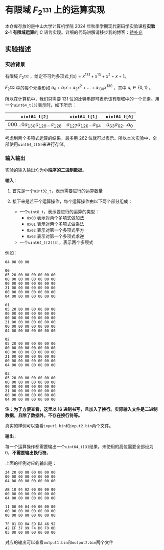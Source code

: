 # 有限域 $F_{2^{131}}$ 上的运算实现

本仓库存放的是中山大学计算机学院 2024 年秋季学期现代密码学实验课程**实验 2-1 有限域运算**的 C 语言实现。详细的代码讲解请移步我的博客：[待补充](#)

## 实验描述

### 实验背景

有限域 $F_{2^{132}}$ ，给定不可约多项式 $f(x)=x^{131}+x^{13}+x^2+x+1$。

$F_{2^{132}}$ 中的每个元素形如 $a_0+a_1x+a_2x^2+\dots+a_{130}x^{130}$ ，其中 $a_i\in\{0, 1\}$ 。

所以在计算机中，我们只需要 131 位的比特串即可表示该有限域中的一个元素。用一个`uint64_t[3]`表示时，如下所示：

|             `uint64_t[2]`              |        `uint64_t[1]`         |       `uint64_t[0]`       |
| :------------------------------------: | :--------------------------: | :-----------------------: |
| $000\dots0a_{130}a_{129}\dots a_{128}$ | $a_{127}a_{126}\dots a_{64}$ | $a_{63}a_{62}\dots a_{0}$ |

考虑到两个多项式运算的结果，最多用 262 位就可以表示。所以本次实验中，全部使用`uint64_t[5]`来进行存储。

### 输入输出

实验的输入输出均为**小端序的二进制数据**。

**输入**：

1. 首先是一个`uint32_t`，表示需要进行的运算数量
2. 接下来是若干个运算操作，每个运算操作由以下两个部分组成：

   - 一个`uint8_t`，表示要进行的运算的类型：
     - `0x00` 表示对两个多项式做加法
     - `0x01` 表示对两个多项式做乘法
     - `0x02` 表示对第一个多项式平方
     - `0x03` 表示对第一个多项式求逆
   - 一个`uint64_t[2][3]`，表示两个多项式

例如：

```text
04 00 00 00

00
05 20 00 00 00 00 00 00
00 00 00 00 00 00 00 00
00 00 00 00 00 00 00 00
21 00 00 00 00 00 00 00
00 00 00 00 00 00 00 00
04 00 00 00 00 00 00 00

01
05 20 00 00 00 00 00 00
00 00 00 00 00 00 00 00
00 00 00 00 00 00 00 00
21 00 00 00 00 00 00 00
00 00 00 00 00 00 00 00
04 00 00 00 00 00 00 00

02
05 20 00 00 00 00 00 00
00 00 00 00 00 00 00 00
00 00 00 00 00 00 00 00
21 00 00 00 00 00 00 00
00 00 00 00 00 00 00 00
04 00 00 00 00 00 00 00

03
05 20 00 00 00 00 00 00
00 00 00 00 00 00 00 00
00 00 00 00 00 00 00 00
21 00 00 00 00 00 00 00
00 00 00 00 00 00 00 00
04 00 00 00 00 00 00 00
```

**注：为了方便查看，这里以 16 进制书写，且加入了换行。实际输入文件是二进制数据，且除了数据外，不存在换行符等。**

真实的样例可以查看`input1.bin`和`input2.bin`两个文件。

**输出**：

每一个运算操作都需要输出一个`uint64_t[3]`结果，未使用的高位需要全部设为 0，**不需要输出换行符**。

上面的样例对应的输出是：

```text
24 20 00 00 00 00 00 00
00 00 00 00 00 00 00 00
04 00 00 00 00 00 00 00

AB 10 04 02 00 00 00 00
00 00 00 00 00 00 00 00
04 00 00 00 00 00 00 00

11 00 00 04 00 00 00 00
00 00 00 00 00 00 00 00
00 00 00 00 00 00 00 00

7F 01 DD 8A ED DA 46 92
42 EF 37 99 F4 D0 F9 0D
03 00 00 00 00 00 00 00
```

对应的输出可以查看`output1.bin`和`output2.bin`两个文件
